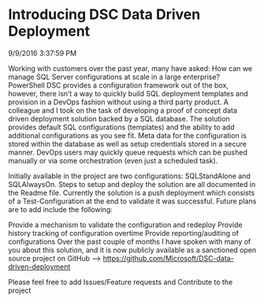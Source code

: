 # Introducing DSC Data Driven Deployment
9/9/2016 3:37:59 PM

Working with customers over the past year, many have asked: How can we manage SQL Server configurations at scale in a large enterprise?  PowerShell DSC provides a configuration framework out of the box, however, there isn’t a way to quickly build SQL deployment templates and provision in a DevOps fashion without using a third party product. 
A colleague and I took on the task of developing a proof of concept data driven deployment solution backed by a SQL database. The solution provides default SQL configurations (templates) and the ability to add additional configurations as you see fit. Meta data for the configuration is stored within the database as well as setup credentials stored in a secure manner.  DevOps users may quickly queue requests which can be pushed manually or via some orchestration (even just a scheduled task).

Initially available in the project are two configurations: SQLStandAlone and SQLAlwaysOn. Steps to setup and deploy the solution are all documented in the Readme file. Currently the solution is a push deployment which consists of a Test-Configuration at the end to validate it was successful. Future plans are to add include the following:

Provide a mechanism to validate the configuration and redeploy
Provide history tracking of configuration overtime
Provide reporting/auditing of configurations
Over the past couple of months I have spoken with many of you about this solution, and it is now publicly available as a sanctioned open source project on GitHub –> https://github.com/Microsoft/DSC-data-driven-deployment

Please feel free to add Issues/Feature requests and Contribute to the project

 